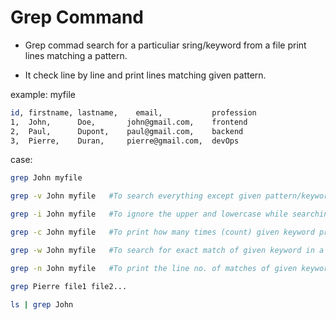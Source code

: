 # Grep Command

- Grep commad search for a particuliar sring/keyword from a file print lines matching a pattern.

- It check line by line and print lines matching given pattern.

example: myfile

```bash
id, firstname, lastname,    email,           profession
1,  John,      Doe,       john@gmail.com,    frontend 
2,  Paul,      Dupont,    paul@gmail.com,    backend
3,  Pierre,    Duran,     pierre@gmail.com,  devOps
```

case:

```bash
grep John myfile

grep -v John myfile   #To search everything except given pattern/keyword.

grep -i John myfile   #To ignore the upper and lowercase while searching.

grep -c John myfile   #To print how many times (count) given keyword present in file.

grep -w John myfile   #To search for exact match of given keyword in a file.

grep -n John myfile   #To print the line no. of matches of given keyword in a file.

grep Pierre file1 file2...

ls | grep John 
```



